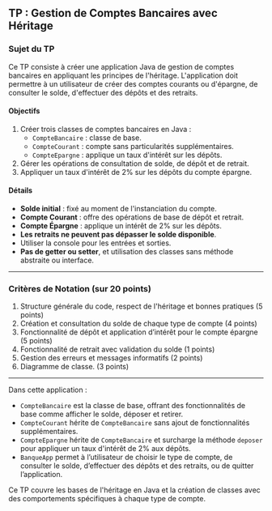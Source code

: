 ## TP : Gestion de Comptes Bancaires avec Héritage

### Sujet du TP

Ce TP consiste à créer une application Java de gestion de comptes bancaires en appliquant les principes de l'héritage. L'application doit permettre à un utilisateur de créer des comptes courants ou d'épargne, de consulter le solde, d'effectuer des dépôts et des retraits.

#### Objectifs

1. Créer trois classes de comptes bancaires en Java :
   - `CompteBancaire` : classe de base.
   - `CompteCourant` : compte sans particularités supplémentaires.
   - `CompteEpargne` : applique un taux d'intérêt sur les dépôts.
2. Gérer les opérations de consultation de solde, de dépôt et de retrait.
3. Appliquer un taux d'intérêt de 2% sur les dépôts du compte épargne.

#### Détails

- **Solde initial** : fixé au moment de l'instanciation du compte.
- **Compte Courant** : offre des opérations de base de dépôt et retrait.
- **Compte Épargne** : applique un intérêt de 2% sur les dépôts.
- **Les retraits ne peuvent pas dépasser le solde disponible**.
- Utiliser la console pour les entrées et sorties.
- **Pas de getter ou setter**, et utilisation des classes sans méthode abstraite ou interface.

---

### Critères de Notation (sur 20 points)

1. Structure générale du code, respect de l'héritage et bonnes pratiques (5 points)
2. Création et consultation du solde de chaque type de compte (4 points)
3. Fonctionnalité de dépôt et application d’intérêt pour le compte épargne (5 points)
4. Fonctionnalité de retrait avec validation du solde (1 points)
5. Gestion des erreurs et messages informatifs (2 points)
6. Diagramme de classe. (3 points)

---

Dans cette application :

- `CompteBancaire` est la classe de base, offrant des fonctionnalités de base comme afficher le solde, déposer et retirer.
- `CompteCourant` hérite de `CompteBancaire` sans ajout de fonctionnalités supplémentaires.
- `CompteEpargne` hérite de `CompteBancaire` et surcharge la méthode `deposer` pour appliquer un taux d'intérêt de 2% aux dépôts.
- `BanqueApp` permet à l’utilisateur de choisir le type de compte, de consulter le solde, d’effectuer des dépôts et des retraits, ou de quitter l’application.

Ce TP couvre les bases de l'héritage en Java et la création de classes avec des comportements spécifiques à chaque type de compte.
